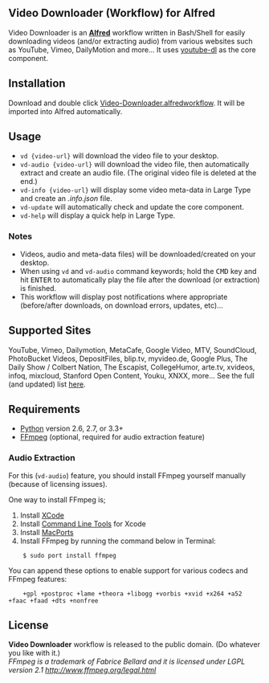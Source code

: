 ## Video Downloader (Workflow) for Alfred ##

Video Downloader is an **[Alfred](http://www.alfredapp.com)** workflow written in Bash/Shell for easily downloading videos (and/or extracting audio) from various websites such as YouTube, Vimeo, DailyMotion and more... It uses [youtube-dl](http://rg3.github.io/youtube-dl) as the core component.

## Installation ##
Download and double click [Video-Downloader.alfredworkflow](https://github.com/onury/video-downloader-workflow/blob/master/bin/Video-Downloader.alfredworkflow). It will be imported into Alfred automatically.

## Usage ##
* `vd {video-url}` will download the video file to your desktop.
* `vd-audio {video-url}` will download the video file, then automatically extract and create an audio file. (The original video file is deleted at the end.)
* `vd-info {video-url}` will display some video meta-data in Large Type and create an *.info.json* file.
* `vd-update` will automatically check and update the core component.
* `vd-help` will display a quick help in Large Type.

### Notes ###
* Videos, audio and meta-data files) will be downloaded/created on your desktop.
* When using `vd` and `vd-audio` command keywords; hold the <kbd>CMD</kbd> key and hit <kbd>ENTER</kbd> to automatically play the file after the download (or extraction) is finished.
* This workflow will display post notifications where appropriate (before/after downloads, on download errors, updates, etc)...

## Supported Sites ##
YouTube, Vimeo, Dailymotion, MetaCafe, Google Video, MTV, SoundCloud, PhotoBucket Videos, DepositFiles, blip.tv, myvideo.de, Google Plus, The Daily Show / Colbert Nation, The Escapist, CollegeHumor, arte.tv, xvideos, infoq, mixcloud, Stanford Open Content, Youku, XNXX, more... See the full (and updated) list [here](http://rg3.github.io/youtube-dl/documentation.html). 

## Requirements ##
* [Python](http://www.python.org) version 2.6, 2.7, or 3.3+
* [FFmpeg](http://www.ffmpeg.org) (optional, required for audio extraction feature)

### Audio Extraction ###
For this (`vd-audio`) feature, you should install FFmpeg yourself manually (because of licensing issues).

One way to install FFmpeg is;

1. Install [XCode](https://developer.apple.com/xcode/)
2. Install [Command Line Tools](https://developer.apple.com/downloads) for Xcode
3. Install [MacPorts](www.macports.org)
4. Install FFmpeg by running the command below in Terminal:

```shell
    $ sudo port install ffmpeg
```

You can append these options to enable support for various codecs and FFmpeg features:

```shell
    +gpl +postproc +lame +theora +libogg +vorbis +xvid +x264 +a52 +faac +faad +dts +nonfree
```

## License ##
**Video Downloader** workflow is released to the public domain. (Do whatever you like with it.)  
*FFmpeg is a trademark of Fabrice Bellard and it is licensed under LGPL version 2.1
http://www.ffmpeg.org/legal.html*
